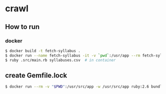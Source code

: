 # crawl

## How to run

### docker
```bash
$ docker build -t fetch-syllabus .
$ docker run --name fetch-syllabus -it -v `pwd`:/usr/app --rm fetch-syllabus /bin/bash
$ ruby .src/main.rb syllabuses.csv  # in container
```

## create Gemfile.lock
```bash
$ docker run --rm -v "$PWD":/usr/src/app -w /usr/src/app ruby:2.6 bundle install
```